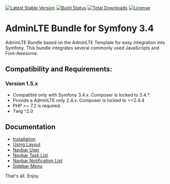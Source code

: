[![Latest Stable Version](https://poser.pugx.org/sbs/symfony-adminlte-bundle/v/stable)](https://packagist.org/packages/sbs/symfony-adminlte-bundle)
[![Build Status](https://travis-ci.com/koftikes/symfony-adminlte-bundle.svg?branch=master)](https://travis-ci.com/koftikes/symfony-adminlte-bundle)
[![Total Downloads](https://poser.pugx.org/sbs/symfony-adminlte-bundle/downloads)](https://packagist.org/packages/sbs/symfony-adminlte-bundle)
[![License](https://poser.pugx.org/sbs/symfony-adminlte-bundle/license)](LICENSE)

# AdminLTE Bundle for Symfony 3.4

AdminLTE Bundle based on the AdminLTE Template for easy integration into Symfony. This bundle integrates several commonly used JavaScripts and Font-Awesome.

## Compatibility and Requirements:

### Version 1.5.x
- Compatible only with Symfony 3.4.x. Composer is locked to 3.4.*.
- Provide a AdminLTE only 2.4.x. Composer is locked to >=2.4.4
- PHP >= 7.2 is required.
- Twig ^2.0

## Documentation

* [Installation](src/Resources/docs/installation.md)
* [Using Layout](src/Resources/docs/layout.md)
* [Navbar User](src/Resources/docs/navbar_user.md)
* [Navbar Task List](src/Resources/docs/navbar_task_list.md)
* [Navbar Notification List](src/Resources/docs/navbar_notification_list.md)
* [Sidebar Menu](src/Resources/docs/sidebar_menu.md)

That's all. Enjoy.
